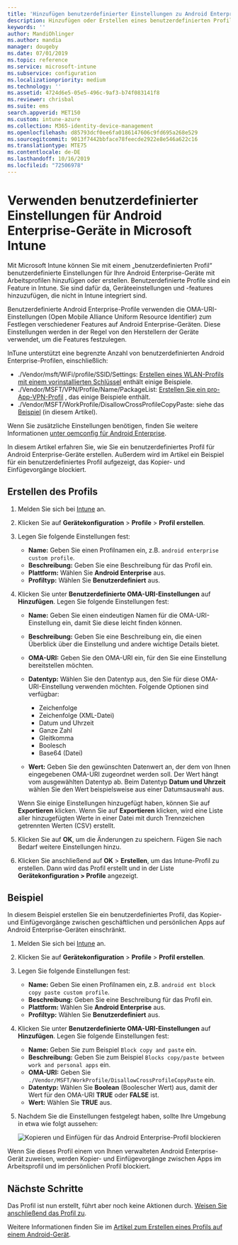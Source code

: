 ```yaml
---
title: 'Hinzufügen benutzerdefinierter Einstellungen zu Android Enterprise-Geräten in Microsoft Intune: Azure | Microsoft-Dokumentation'
description: Hinzufügen oder Erstellen eines benutzerdefinierten Profils für Android Enterprise-Geräte zum Erstellen in Microsoft Intune
keywords: ''
author: MandiOhlinger
ms.author: mandia
manager: dougeby
ms.date: 07/01/2019
ms.topic: reference
ms.service: microsoft-intune
ms.subservice: configuration
ms.localizationpriority: medium
ms.technology: ''
ms.assetid: 4724d6e5-05e5-496c-9af3-b74f083141f8
ms.reviewer: chrisbal
ms.suite: ems
search.appverid: MET150
ms.custom: intune-azure
ms.collection: M365-identity-device-management
ms.openlocfilehash: d85793dcf0ee6fa0186147606c9fd695a268e529
ms.sourcegitcommit: 9013f7442bbface78feecde2922e8e546a622c16
ms.translationtype: MTE75
ms.contentlocale: de-DE
ms.lasthandoff: 10/16/2019
ms.locfileid: "72506978"
---
```

# <a name="use-custom-settings-for-android-enterprise-devices-in-microsoft-intune"></a>Verwenden benutzerdefinierter Einstellungen für Android Enterprise-Geräte in Microsoft Intune

Mit Microsoft Intune können Sie mit einem „benutzerdefinierten Profil“ benutzerdefinierte Einstellungen für Ihre Android Enterprise-Geräte mit Arbeitsprofilen hinzufügen oder erstellen. Benutzerdefinierte Profile sind ein Feature in Intune. Sie sind dafür da, Geräteeinstellungen und -features hinzuzufügen, die nicht in Intune integriert sind.

Benutzerdefinierte Android Enterprise-Profile verwenden die OMA-URI-Einstellungen (Open Mobile Alliance Uniform Resource Identifier) zum Festlegen verschiedener Features auf Android Enterprise-Geräten. Diese Einstellungen werden in der Regel von den Herstellern der Geräte verwendet, um die Features festzulegen.

InTune unterstützt eine begrenzte Anzahl von benutzerdefinierten Android Enterprise-Profilen, einschließlich:

- ./Vendor/msft/WiFi/profile/SSID/Settings: [Erstellen eines WLAN-Profils mit einem vorinstallierten Schlüssel](wi-fi-profile-shared-key.md) enthält einige Beispiele.
- ./Vendor/MSFT/VPN/Profile/Name/PackageList: [Erstellen Sie ein pro-App-VPN-Profil](android-pulse-secure-per-app-vpn.md) , das einige Beispiele enthält.
- ./Vendor/MSFT/WorkProfile/DisallowCrossProfileCopyPaste: siehe das [Beispiel](#example) (in diesem Artikel).

Wenn Sie zusätzliche Einstellungen benötigen, finden Sie weitere Informationen [unter oemconfig für Android Enterprise](android-oem-configuration-overview.md).

In diesem Artikel erfahren Sie, wie Sie ein benutzerdefiniertes Profil für Android Enterprise-Geräte erstellen. Außerdem wird im Artikel ein Beispiel für ein benutzerdefiniertes Profil aufgezeigt, das Kopier- und Einfügevorgänge blockiert.

## <a name="create-the-profile"></a>Erstellen des Profils

1. Melden Sie sich bei [Intune](https://go.microsoft.com/fwlink/?linkid=2090973) an.
2. Klicken Sie auf **Gerätekonfiguration** > **Profile** > **Profil erstellen**.
3. Legen Sie folgende Einstellungen fest:

    - **Name:** Geben Sie einen Profilnamen ein, z.B. `android enterprise custom profile`.
    - **Beschreibung:** Geben Sie eine Beschreibung für das Profil ein.
    - **Plattform:** Wählen Sie **Android Enterprise** aus.
    - **Profiltyp:** Wählen Sie **Benutzerdefiniert** aus.

4. Klicken Sie unter **Benutzerdefinierte OMA-URI-Einstellungen** auf **Hinzufügen**. Legen Sie folgende Einstellungen fest:

    - **Name:** Geben Sie einen eindeutigen Namen für die OMA-URI-Einstellung ein, damit Sie diese leicht finden können.
    - **Beschreibung:** Geben Sie eine Beschreibung ein, die einen Überblick über die Einstellung und andere wichtige Details bietet.
    - **OMA-URI:** Geben Sie den OMA-URI ein, für den Sie eine Einstellung bereitstellen möchten.
    - **Datentyp:** Wählen Sie den Datentyp aus, den Sie für diese OMA-URI-Einstellung verwenden möchten. Folgende Optionen sind verfügbar:

      - Zeichenfolge
      - Zeichenfolge (XML-Datei)
      - Datum und Uhrzeit
      - Ganze Zahl
      - Gleitkomma
      - Boolesch
      - Base64 (Datei)

    - **Wert:** Geben Sie den gewünschten Datenwert an, der dem von Ihnen eingegebenen OMA-URI zugeordnet werden soll. Der Wert hängt vom ausgewählten Datentyp ab. Beim Datentyp **Datum und Uhrzeit** wählen Sie den Wert beispielsweise aus einer Datumsauswahl aus.

    Wenn Sie einige Einstellungen hinzugefügt haben, können Sie auf **Exportieren** klicken. Wenn Sie auf **Exportieren** klicken, wird eine Liste aller hinzugefügten Werte in einer Datei mit durch Trennzeichen getrennten Werten (CSV) erstellt.

5. Klicken Sie auf **OK**, um die Änderungen zu speichern. Fügen Sie nach Bedarf weitere Einstellungen hinzu.
6. Klicken Sie anschließend auf **OK** > **Erstellen**, um das Intune-Profil zu erstellen. Dann wird das Profil erstellt und in der Liste **Gerätekonfiguration > Profile** angezeigt.

## <a name="example"></a>Beispiel

In diesem Beispiel erstellen Sie ein benutzerdefiniertes Profil, das Kopier- und Einfügevorgänge zwischen geschäftlichen und persönlichen Apps auf Android Enterprise-Geräten einschränkt.

1. Melden Sie sich bei [Intune](https://go.microsoft.com/fwlink/?linkid=2090973) an.
2. Klicken Sie auf **Gerätekonfiguration** > **Profile** > **Profil erstellen**.
3. Legen Sie folgende Einstellungen fest:

    - **Name:** Geben Sie einen Profilnamen ein, z.B. `android ent block copy paste custom profile`.
    - **Beschreibung:** Geben Sie eine Beschreibung für das Profil ein.
    - **Plattform:** Wählen Sie **Android Enterprise** aus.
    - **Profiltyp:** Wählen Sie **Benutzerdefiniert** aus.

4. Klicken Sie unter **Benutzerdefinierte OMA-URI-Einstellungen** auf **Hinzufügen**. Legen Sie folgende Einstellungen fest:

    - **Name:** Geben Sie zum Beispiel `Block copy and paste` ein.
    - **Beschreibung:** Geben Sie zum Beispiel `Blocks copy/paste between work and personal apps` ein.
    - **OMA-URI:** Geben Sie `./Vendor/MSFT/WorkProfile/DisallowCrossProfileCopyPaste` ein.
    - **Datentyp:** Wählen Sie **Boolean** (Boolescher Wert) aus, damit der Wert für den OMA-URI **TRUE** oder **FALSE** ist.
    - **Wert:** Wählen Sie **TRUE** aus.

5. Nachdem Sie die Einstellungen festgelegt haben, sollte Ihre Umgebung in etwa wie folgt aussehen:

    ![Kopieren und Einfügen für das Android Enterprise-Profil blockieren](./media/custom-settings-android-for-work/custom-policy-afw-copy-paste.png)

Wenn Sie dieses Profil einem von Ihnen verwalteten Android Enterprise-Gerät zuweisen, werden Kopier- und Einfügevorgänge zwischen Apps im Arbeitsprofil und im persönlichen Profil blockiert.

## <a name="next-steps"></a>Nächste Schritte

Das Profil ist nun erstellt, führt aber noch keine Aktionen durch. [Weisen Sie anschließend das Profil zu](device-profile-assign.md).

Weitere Informationen finden Sie im [Artikel zum Erstellen eines Profils auf einem Android-Gerät](../custom-settings-android.md).
